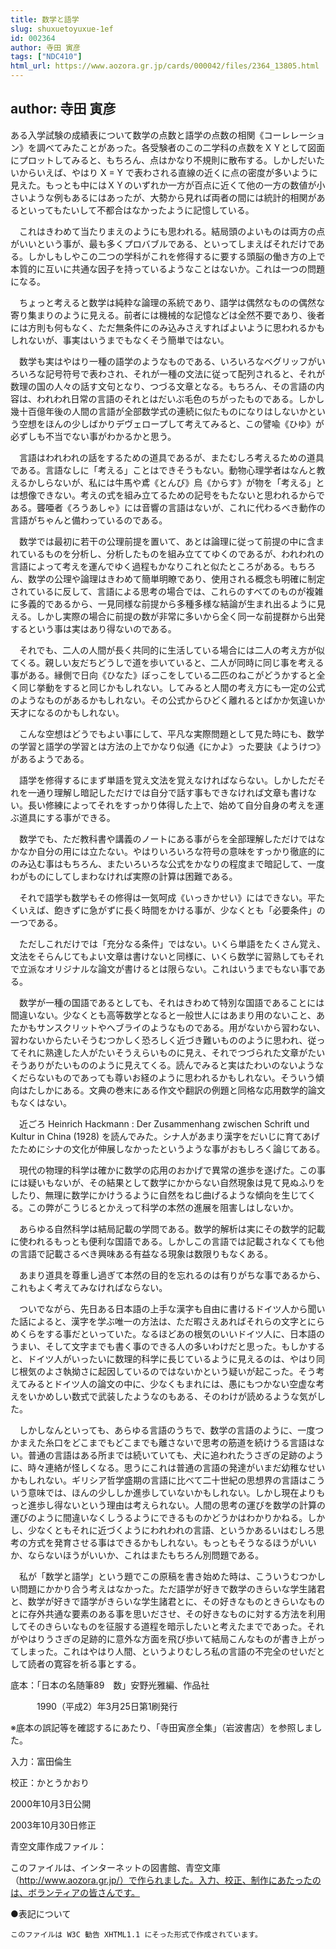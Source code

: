 ```yaml
---
title: 数学と語学
slug: shuxuetoyuxue-1ef
id: 002364
author: 寺田 寅彦
tags: ["NDC410"]
html_url: https://www.aozora.gr.jp/cards/000042/files/2364_13805.html
---
```


## author: 寺田 寅彦

ある入学試験の成績表について数学の点数と語学の点数の相関《コーレレーション》を調べてみたことがあった。各受験者のこの二学科の点数をＸＹとして図面にプロットしてみると、もちろん、点はかなり不規則に散布する。しかしだいたいからいえば、やはり X = Y で表わされる直線の近くに点の密度が多いように見えた。もっとも中にはＸＹのいずれか一方が百点に近くて他の一方の数値が小さいような例もあるにはあったが、大勢から見れば両者の間には統計的相関があるといってもたいして不都合はなかったように記憶している。

　これはきわめて当たりまえのようにも思われる。結局頭のよいものは両方の点がいいという事が、最も多くプロバブルである、といってしまえばそれだけである。しかしもしやこの二つの学科がこれを修得するに要する頭脳の働き方の上で本質的に互いに共通な因子を持っているようなことはないか。これは一つの問題になる。

　ちょっと考えると数学は純粋な論理の系統であり、語学は偶然なものの偶然な寄り集まりのように見える。前者には機械的な記憶などは全然不要であり、後者には方則も何もなく、ただ無条件にのみ込みさえすればよいように思われるかもしれないが、事実はいうまでもなくそう簡単ではない。

　数学も実はやはり一種の語学のようなものである、いろいろなベグリッフがいろいろな記号符号で表わされ、それが一種の文法に従って配列されると、それが数理の国の人々の話す文句となり、つづる文章となる。もちろん、その言語の内容は、われわれ日常の言語のそれとはだいぶ毛色のちがったものである。しかし幾十百億年後の人間の言語が全部数学式の連続に似たものになりはしないかという空想をほんの少しばかりデヴェロープして考えてみると、この譬喩《ひゆ》が必ずしも不当でない事がわかるかと思う。

　言語はわれわれの話をするための道具であるが、またむしろ考えるための道具である。言語なしに「考える」ことはできそうもない。動物心理学者はなんと教えるかしらないが、私には牛馬や鳶《とんび》烏《からす》が物を「考える」とは想像できない。考えの式を組み立てるための記号をもたないと思われるからである。聾唖者《ろうあしゃ》には音響の言語はないが、これに代わるべき動作の言語がちゃんと備わっているのである。

　数学では最初に若干の公理前提を置いて、あとは論理に従って前提の中に含まれているものを分析し、分析したものを組み立ててゆくのであるが、われわれの言語によって考えを運んでゆく過程もかなりこれと似たところがある。もちろん、数学の公理や論理はきわめて簡単明瞭であり、使用される概念も明確に制定されているに反して、言語による思考の場合では、これらのすべてのものが複雑に多義的であるから、一見同様な前提から多種多様な結論が生まれ出るように見える。しかし実際の場合に前提の数が非常に多いから全く同一な前提群から出発するという事は実はあり得ないのである。

　それでも、二人の人間が長く共同的に生活している場合には二人の考え方が似てくる。親しい友だちどうしで道を歩いていると、二人が同時に同じ事を考える事がある。縁側で日向《ひなた》ぼっこをしている二匹のねこがどうかすると全く同じ挙動をすると同じかもしれない。してみると人間の考え方にも一定の公式のようなものがあるかもしれない。その公式からひどく離れるとばかか気違いか天才になるのかもしれない。

　こんな空想はどうでもよい事にして、平凡な実際問題として見た時にも、数学の学習と語学の学習とは方法の上でかなり似通《にかよ》った要訣《ようけつ》があるようである。

　語学を修得するにまず単語を覚え文法を覚えなければならない。しかしただそれを一通り理解し暗記しただけでは自分で話す事もできなければ文章も書けない。長い修練によってそれをすっかり体得した上で、始めて自分自身の考えを運ぶ道具にする事ができる。

　数学でも、ただ教科書や講義のノートにある事がらを全部理解しただけではなかなか自分の用には立たない。やはりいろいろな符号の意味をすっかり徹底的にのみ込む事はもちろん、またいろいろな公式をかなりの程度まで暗記して、一度わがものにしてしまわなければ実際の計算は困難である。

　それで語学も数学もその修得は一気呵成《いっきかせい》にはできない。平たくいえば、飽きずに急がずに長く時間をかける事が、少なくとも「必要条件」の一つである。

　ただしこれだけでは「充分なる条件」ではない。いくら単語をたくさん覚え、文法をそらんじてもよい文章は書けないと同様に、いくら数学に習熟してもそれで立派なオリジナルな論文が書けるとは限らない。これはいうまでもない事である。

　数学が一種の国語であるとしても、それはきわめて特別な国語であることには間違いない。少なくとも高等数学となると一般世人にはあまり用のないこと、あたかもサンスクリットやヘブライのようなものである。用がないから習わない、習わないからたいそうむつかしく恐ろしく近づき難いもののように思われ、従ってそれに熟達した人がたいそうえらいものに見え、それでつづられた文章がたいそうありがたいもののように見えてくる。読んでみると実はたわいのないようなくだらないものであっても尊いお経のように思われるかもしれない。そういう傾向はたしかにある。文典の巻末にある作文や翻訳の例題と同格な応用数学的論文もなくはない。

　近ごろ Heinrich Hackmann : Der Zusammenhang zwischen Schrift und Kultur in China (1928) を読んでみた。シナ人があまり漢字をだいじに育てあげたためにシナの文化が伸展しなかったというような事がおもしろく論じてある。

　現代の物理的科学は確かに数学の応用のおかげで異常の進歩を遂げた。この事には疑いもないが、その結果として数学にかからない自然現象は見て見ぬふりをしたり、無理に数学にかけうるように自然をねじ曲げるような傾向を生じてくる。この弊がこうじるとかえって科学の本然の進展を阻害しはしないか。

　あらゆる自然科学は結局記載の学問である。数学的解析は実にその数学的記載に使われるもっとも便利な国語である。しかしこの言語では記載されなくても他の言語で記載さるべき興味ある有益なる現象は数限りもなくある。

　あまり道具を尊重し過ぎて本然の目的を忘れるのは有りがちな事であるから、これもよく考えてみなければならない。

　ついでながら、先日ある日本語の上手な漢字も自由に書けるドイツ人から聞いた話によると、漢字を学ぶ唯一の方法は、ただ暇さえあればそれらの文字とにらめくらをする事だといっていた。なるほどあの根気のいいドイツ人に、日本語のうまい、そして文字までも書く事のできる人の多いわけだと思った。もしかすると、ドイツ人がいったいに数理的科学に長じているように見えるのは、やはり同じ根気のよさ執拗さに起因しているのではないかという疑いが起こった。そう考えてみるとドイツ人の論文の中に、少なくもまれには、愚にもつかない空虚な考えをいかめしい数式で武装したようなのもある、そのわけが読めるような気がした。

　しかしなんといっても、あらゆる言語のうちで、数学の言語のように、一度つかまえた糸口をどこまでもどこまでも離さないで思考の筋道を続けうる言語はない。普通の言語はある所までは続いていても、犬に追われたうさぎの足跡のように、時々連絡が怪しくなる。思うにこれは普通の言語の発達がいまだ幼稚なせいかもしれない。ギリシア哲学盛期の言語に比べて二十世紀の思想界の言語はこういう意味では、ほんの少ししか進歩していないかもしれない。しかし現在よりもっと進歩し得ないという理由は考えられない。人間の思考の運びを数学の計算の運びのように間違いなくしうるようにできるものかどうかはわかりかねる。しかし、少なくともそれに近づくようにわれわれの言語、というかあるいはむしろ思考の方式を発育させる事はできるかもしれない。もっともそうなるほうがいいか、ならないほうがいいか、これはまたもちろん別問題である。

　私が「数学と語学」という題でこの原稿を書き始めた時は、こういうむつかしい問題にかかり合う考えはなかった。ただ語学が好きで数学のきらいな学生諸君と、数学が好きで語学がきらいな学生諸君とに、その好きなものときらいなものとに存外共通な要素のある事を思いださせ、その好きなものに対する方法を利用してそのきらいなものを征服する道程を暗示したいと考えたまでであった。それがやはりうさぎの足跡的に意外な方面を飛び歩いて結局こんなものが書き上がってしまった。これはやはり人間、というよりむしろ私の言語の不完全のせいだとして読者の寛容を祈る事とする。













底本：「日本の名随筆89　数」安野光雅編、作品社


　　　1990（平成2）年3月25日第1刷発行

※底本の誤記等を確認するにあたり、「寺田寅彦全集」（岩波書店）を参照しました。

入力：富田倫生

校正：かとうかおり

2000年10月3日公開

2003年10月30日修正

青空文庫作成ファイル：

このファイルは、インターネットの図書館、青空文庫（http://www.aozora.gr.jp/）で作られました。入力、校正、制作にあたったのは、ボランティアの皆さんです。











●表記について


	このファイルは W3C 勧告 XHTML1.1 にそった形式で作成されています。